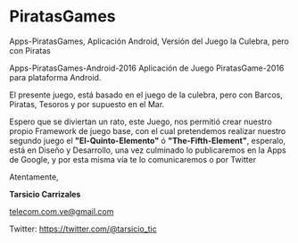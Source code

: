 # PiratasGames
Apps-PiratasGames, Aplicación Android, Versión del Juego la Culebra, pero con Piratas

Apps-PiratasGames-Android-2016
Aplicación de Juego PiratasGame-2016 para plataforma Android.

El presente juego, está basado en el juego de la culebra, pero con Barcos, Piratas, Tesoros y por supuesto en el Mar.

Espero que se diviertan un rato, este Juego, nos permitió crear nuestro propio Framework de juego base, con el cual pretendemos realizar nuestro segundo juego el <b>"El-Quinto-Elemento"</b> ó <b>"The-Fifth-Element"</b>, esperalo, está en Diseño y Desarrollo, una vez culminado lo publicaremos en la Apps de Google, y por esta misma vía te lo comunicaremos o por Twitter

Atentamente,

<b>Tarsicio Carrizales</b>

telecom.com.ve@gmail.com

Twitter: https://twitter.com/@tarsicio_tic
